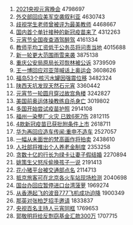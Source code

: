1. [2021央视元宵晚会](http://www.baidu.com/baidu?cl=3&tn=SE_baiduhomet8_jmjb7mjw&rsv_dl=fyb_top&fr=top1000&wd=2021%D1%EB%CA%D3%D4%AA%CF%FC%CD%ED%BB%E1) 4798697
1. [外交部回应美军空袭叙利亚](http://www.baidu.com/baidu?cl=3&tn=SE_baiduhomet8_jmjb7mjw&rsv_dl=fyb_top&fr=top1000&wd=%CD%E2%BD%BB%B2%BF%BB%D8%D3%A6%C3%C0%BE%FC%BF%D5%CF%AE%D0%F0%C0%FB%D1%C7) 4630743
1. [歧视学生老师曾被评为最美教师](http://www.baidu.com/baidu?cl=3&tn=SE_baiduhomet8_jmjb7mjw&rsv_dl=fyb_top&fr=top1000&wd=%C6%E7%CA%D3%D1%A7%C9%FA%C0%CF%CA%A6%D4%F8%B1%BB%C6%C0%CE%AA%D7%EE%C3%C0%BD%CC%CA%A6) 4468667
1. [国内首个单针接种的新冠疫苗来了](http://www.baidu.com/baidu?cl=3&tn=SE_baiduhomet8_jmjb7mjw&rsv_dl=fyb_top&fr=top1000&wd=%B9%FA%C4%DA%CA%D7%B8%F6%B5%A5%D5%EB%BD%D3%D6%D6%B5%C4%D0%C2%B9%DA%D2%DF%C3%E7%C0%B4%C1%CB) 4312263
1. [元宵节全国夜查酒驾醉驾](http://www.baidu.com/baidu?cl=3&tn=SE_baiduhomet8_jmjb7mjw&rsv_dl=fyb_top&fr=top1000&wd=%D4%AA%CF%FC%BD%DA%C8%AB%B9%FA%D2%B9%B2%E9%BE%C6%BC%DD%D7%ED%BC%DD) 4161334
1. [教师平均工资低于公务员将问责当地](http://www.baidu.com/baidu?cl=3&tn=SE_baiduhomet8_jmjb7mjw&rsv_dl=fyb_top&fr=top1000&wd=%BD%CC%CA%A6%C6%BD%BE%F9%B9%A4%D7%CA%B5%CD%D3%DA%B9%AB%CE%F1%D4%B1%BD%AB%CE%CA%D4%F0%B5%B1%B5%D8) 4015688
1. [新一轮更大范围雨雪来袭](http://www.baidu.com/baidu?cl=3&tn=SE_baiduhomet8_jmjb7mjw&rsv_dl=fyb_top&fr=top1000&wd=%D0%C2%D2%BB%C2%D6%B8%FC%B4%F3%B7%B6%CE%A7%D3%EA%D1%A9%C0%B4%CF%AE) 3875138
1. [重庆公安局原局长邓恢林被公诉](http://www.baidu.com/baidu?cl=3&tn=SE_baiduhomet8_jmjb7mjw&rsv_dl=fyb_top&fr=top1000&wd=%D6%D8%C7%EC%B9%AB%B0%B2%BE%D6%D4%AD%BE%D6%B3%A4%B5%CB%BB%D6%C1%D6%B1%BB%B9%AB%CB%DF) 3739509
1. [王一博回应邓亚萍喊话上奥运会](http://www.baidu.com/baidu?cl=3&tn=SE_baiduhomet8_jmjb7mjw&rsv_dl=fyb_top&fr=top1000&wd=%CD%F5%D2%BB%B2%A9%BB%D8%D3%A6%B5%CB%D1%C7%C6%BC%BA%B0%BB%B0%C9%CF%B0%C2%D4%CB%BB%E1) 3608626
1. [福岛53个核污水罐因强震位移](http://www.baidu.com/baidu?cl=3&tn=SE_baiduhomet8_jmjb7mjw&rsv_dl=fyb_top&fr=top1000&wd=%B8%A3%B5%BA53%B8%F6%BA%CB%CE%DB%CB%AE%B9%DE%D2%F2%C7%BF%D5%F0%CE%BB%D2%C6) 3482324
1. [陕西天坑发现天然石元宵](http://www.baidu.com/baidu?cl=3&tn=SE_baiduhomet8_jmjb7mjw&rsv_dl=fyb_top&fr=top1000&wd=%C9%C2%CE%F7%CC%EC%BF%D3%B7%A2%CF%D6%CC%EC%C8%BB%CA%AF%D4%AA%CF%FC) 3360442
1. [元宵节一轮圆月穿过故宫角楼](http://www.baidu.com/baidu?cl=3&tn=SE_baiduhomet8_jmjb7mjw&rsv_dl=fyb_top&fr=top1000&wd=%D4%AA%CF%FC%BD%DA%D2%BB%C2%D6%D4%B2%D4%C2%B4%A9%B9%FD%B9%CA%B9%AC%BD%C7%C2%A5) 3242827
1. [美国前奥运体操教练自杀身亡](http://www.baidu.com/baidu?cl=3&tn=SE_baiduhomet8_jmjb7mjw&rsv_dl=fyb_top&fr=top1000&wd=%C3%C0%B9%FA%C7%B0%B0%C2%D4%CB%CC%E5%B2%D9%BD%CC%C1%B7%D7%D4%C9%B1%C9%ED%CD%F6) 3019802
1. [多国开始尝试疫苗护照](http://www.baidu.com/baidu?cl=3&tn=SE_baiduhomet8_jmjb7mjw&rsv_dl=fyb_top&fr=top1000&wd=%B6%E0%B9%FA%BF%AA%CA%BC%B3%A2%CA%D4%D2%DF%C3%E7%BB%A4%D5%D5) 2914108
1. [福州一染整厂火灾 已致6死7伤](http://www.baidu.com/baidu?cl=3&tn=SE_baiduhomet8_jmjb7mjw&rsv_dl=fyb_top&fr=top1000&wd=%B8%A3%D6%DD%D2%BB%C8%BE%D5%FB%B3%A7%BB%F0%D4%D6%20%D2%D1%D6%C26%CB%C07%C9%CB) 2812115
1. [4款新冠疫苗已获批附条件上市](http://www.baidu.com/baidu?cl=3&tn=SE_baiduhomet8_jmjb7mjw&rsv_dl=fyb_top&fr=top1000&wd=4%BF%EE%D0%C2%B9%DA%D2%DF%C3%E7%D2%D1%BB%F1%C5%FA%B8%BD%CC%F5%BC%FE%C9%CF%CA%D0) 2618711
1. [华为再回应造车传闻:重申不造车](http://www.baidu.com/baidu?cl=3&tn=SE_baiduhomet8_jmjb7mjw&rsv_dl=fyb_top&fr=top1000&wd=%BB%AA%CE%AA%D4%D9%BB%D8%D3%A6%D4%EC%B3%B5%B4%AB%CE%C5%3A%D6%D8%C9%EA%B2%BB%D4%EC%B3%B5) 2527057
1. [一幅从未面世的梵高画作将拍卖](http://www.baidu.com/baidu?cl=3&tn=SE_baiduhomet8_jmjb7mjw&rsv_dl=fyb_top&fr=top1000&wd=%D2%BB%B7%F9%B4%D3%CE%B4%C3%E6%CA%C0%B5%C4%E8%F3%B8%DF%BB%AD%D7%F7%BD%AB%C5%C4%C2%F4) 2438610
1. [人社部将推出个人养老金制度](http://www.baidu.com/baidu?cl=3&tn=SE_baiduhomet8_jmjb7mjw&rsv_dl=fyb_top&fr=top1000&wd=%C8%CB%C9%E7%B2%BF%BD%AB%CD%C6%B3%F6%B8%F6%C8%CB%D1%F8%C0%CF%BD%F0%D6%C6%B6%C8) 2353258
1. [贪数十亿的行长为绿卡让妻子假结婚](http://www.baidu.com/baidu?cl=3&tn=SE_baiduhomet8_jmjb7mjw&rsv_dl=fyb_top&fr=top1000&wd=%CC%B0%CA%FD%CA%AE%D2%DA%B5%C4%D0%D0%B3%A4%CE%AA%C2%CC%BF%A8%C8%C3%C6%DE%D7%D3%BC%D9%BD%E1%BB%E9) 2270894
1. [姚策生父怒斥偷换孩子一说](http://www.baidu.com/baidu?cl=3&tn=SE_baiduhomet8_jmjb7mjw&rsv_dl=fyb_top&fr=top1000&wd=%D2%A6%B2%DF%C9%FA%B8%B8%C5%AD%B3%E2%CD%B5%BB%BB%BA%A2%D7%D3%D2%BB%CB%B5) 2191413
1. [花小猪平台被交通部点名](http://www.baidu.com/baidu?cl=3&tn=SE_baiduhomet8_jmjb7mjw&rsv_dl=fyb_top&fr=top1000&wd=%BB%A8%D0%A1%D6%ED%C6%BD%CC%A8%B1%BB%BD%BB%CD%A8%B2%BF%B5%E3%C3%FB) 2114713
1. [抵京旅客可在北京各火车站现场检测](http://www.baidu.com/baidu?cl=3&tn=SE_baiduhomet8_jmjb7mjw&rsv_dl=fyb_top&fr=top1000&wd=%B5%D6%BE%A9%C2%C3%BF%CD%BF%C9%D4%DA%B1%B1%BE%A9%B8%F7%BB%F0%B3%B5%D5%BE%CF%D6%B3%A1%BC%EC%B2%E2) 2040698
1. [国台办回应暂停进口台湾菠萝](http://www.baidu.com/baidu?cl=3&tn=SE_baiduhomet8_jmjb7mjw&rsv_dl=fyb_top&fr=top1000&wd=%B9%FA%CC%A8%B0%EC%BB%D8%D3%A6%D4%DD%CD%A3%BD%F8%BF%DA%CC%A8%CD%E5%B2%A4%C2%DC) 1969274
1. [从香港起飞的波音777飞机成功迫降](http://www.baidu.com/baidu?cl=3&tn=SE_baiduhomet8_jmjb7mjw&rsv_dl=fyb_top&fr=top1000&wd=%B4%D3%CF%E3%B8%DB%C6%F0%B7%C9%B5%C4%B2%A8%D2%F4777%B7%C9%BB%FA%B3%C9%B9%A6%C6%C8%BD%B5) 1900349
1. [那英对张柏芝招手邀请](http://www.baidu.com/baidu?cl=3&tn=SE_baiduhomet8_jmjb7mjw&rsv_dl=fyb_top&fr=top1000&wd=%C4%C7%D3%A2%B6%D4%D5%C5%B0%D8%D6%A5%D5%D0%CA%D6%D1%FB%C7%EB) 1833837
1. [央视百名主持人元宵同框](http://www.baidu.com/baidu?cl=3&tn=SE_baiduhomet8_jmjb7mjw&rsv_dl=fyb_top&fr=top1000&wd=%D1%EB%CA%D3%B0%D9%C3%FB%D6%F7%B3%D6%C8%CB%D4%AA%CF%FC%CD%AC%BF%F2) 1769653
1. [郭敬明将给反剽窃基金汇款300万](http://www.baidu.com/baidu?cl=3&tn=SE_baiduhomet8_jmjb7mjw&rsv_dl=fyb_top&fr=top1000&wd=%B9%F9%BE%B4%C3%F7%BD%AB%B8%F8%B7%B4%D8%E2%C7%D4%BB%F9%BD%F0%BB%E3%BF%EE300%CD%F2) 1707715